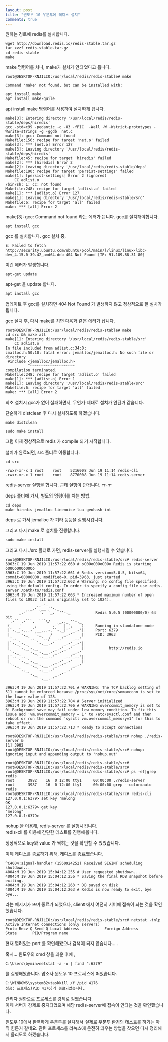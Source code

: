 ```yaml
---
layout: post
title: "윈도우 10 우분투에 레디스 설치"
comments: true
---
```



원하는 경로에 redis를 설치합니다.
```
wget http://download.redis.io/redis-stable.tar.gz
tar xvzf redis-stable.tar.gz
cd redis-stable
make
```

make 명령어를 치니, make가 설치가 안되었다고 뜹니다.
```
root@DESKTOP-RNJILIO:/usr/local/redis/redis-stable# make

Command 'make' not found, but can be installed with:

apt install make
apt install make-guile
```

apt install make 명령어를 사용하여 설치하게 됩니다.

```
make[3]: Entering directory '/usr/local/redis/redis-stable/deps/hiredis'
gcc -std=c99 -pedantic -c -O3 -fPIC  -Wall -W -Wstrict-prototypes -Wwrite-strings -g -ggdb  net.c
make[3]: gcc: Command not found
Makefile:156: recipe for target 'net.o' failed
make[3]: *** [net.o] Error 127
make[3]: Leaving directory '/usr/local/redis/redis-stable/deps/hiredis'
Makefile:45: recipe for target 'hiredis' failed
make[2]: *** [hiredis] Error 2
make[2]: Leaving directory '/usr/local/redis/redis-stable/deps'
Makefile:190: recipe for target 'persist-settings' failed
make[1]: [persist-settings] Error 2 (ignored)
    CC adlist.o
/bin/sh: 1: cc: not found
Makefile:248: recipe for target 'adlist.o' failed
make[1]: *** [adlist.o] Error 127
make[1]: Leaving directory '/usr/local/redis/redis-stable/src'
Makefile:6: recipe for target 'all' failed
make: *** [all] Error 2
```

make[3]: gcc: Command not found 라는 에러가 뜹니다.
gcc를 설치해야합니다.

```
apt install gcc
```

gcc 를 설치합니다.
gcc 설치 중,

```
E: Failed to fetch http://security.ubuntu.com/ubuntu/pool/main/l/linux/linux-libc-dev_4.15.0-39.42_amd64.deb 404 Not Found [IP: 91.189.88.31 80]
```
이런 에러가 발생합니다.

```
apt-get update
```
apt-get 을 update 합니다.

```
apt install gcc
```
업데이트 후 gcc를 설치하면 404 Not Found 가 발생하지 않고 정상적으로 잘 설치가 됩니다.




gcc 설치 후, 다시 make를 치면 다음과 같은 에러가 납니다.

```
root@DESKTOP-RNJILIO:/usr/local/redis/redis-stable# make
cd src && make all
make[1]: Entering directory '/usr/local/redis/redis-stable/src'
    CC adlist.o
In file included from adlist.c:34:0:
zmalloc.h:50:10: fatal error: jemalloc/jemalloc.h: No such file or directory
 #include <jemalloc/jemalloc.h>
          ^~~~~~~~~~~~~~~~~~~~~
compilation terminated.
Makefile:248: recipe for target 'adlist.o' failed
make[1]: *** [adlist.o] Error 1
make[1]: Leaving directory '/usr/local/redis/redis-stable/src'
Makefile:6: recipe for target 'all' failed
make: *** [all] Error 2
```

최초 설치시 gcc가 없어 실패하면서, 무언가 제대로 설치가 안된거 같습니다.

단순하게 distclean 후 다시 설치하도록 하겠습니다.
```
make distclean
```

```
sudo make install
```

그럼 이제 정상적으로 redis 가 compile 되기 시작합니다.  

설치가 완료되면, src 폴더로 이동합니다.
```
cd src

-rwxr-xr-x 1 root    root    5216008 Jun 19 11:14 redis-cli
-rwxr-xr-x 1 root    root    8770008 Jun 19 11:14 redis-server
```

redis-server 실행을 합니다.
근데 실행이 안됩니다. ㅠ-ㅜ

deps 폴더에 가서, 별도의 명령어를 치는 방법.
```
cd deps
make hiredis jemalloc linenoise lua geohash-int
```
deps 로 가서 jemalloc 가 기타 등등을 실행시킵니다.

그리고 다시 make 로 설치를 진행합니다.


```
sudo make install
```

그리고 다시 ./src 폴더로 가면, redis-server를 실행시킬 수 있습니다.


```
root@DESKTOP-RNJILIO:/usr/local/redis/redis-stable/src# redis-server
3963:C 19 Jun 2019 11:57:22.660 # oO0OoO0OoO0Oo Redis is starting oO0OoO0OoO0Oo
3963:C 19 Jun 2019 11:57:22.661 # Redis version=5.0.5, bits=64, commit=00000000, modified=0, pid=3963, just started
3963:C 19 Jun 2019 11:57:22.662 # Warning: no config file specified, using the default config. In order to specify a config file use redis-server /path/to/redis.conf
3963:M 19 Jun 2019 11:57:22.663 * Increased maximum number of open files to 10032 (it was originally set to 1024).
                _._
           _.-``__ ''-._
      _.-``    `.  `_.  ''-._           Redis 5.0.5 (00000000/0) 64 bit
  .-`` .-```.  ```\/    _.,_ ''-._
 (    '      ,       .-`  | `,    )     Running in standalone mode
 |`-._`-...-` __...-.``-._|'` _.-'|     Port: 6379
 |    `-._   `._    /     _.-'    |     PID: 3963
  `-._    `-._  `-./  _.-'    _.-'
 |`-._`-._    `-.__.-'    _.-'_.-'|
 |    `-._`-._        _.-'_.-'    |           http://redis.io
  `-._    `-._`-.__.-'_.-'    _.-'
 |`-._`-._    `-.__.-'    _.-'_.-'|
 |    `-._`-._        _.-'_.-'    |
  `-._    `-._`-.__.-'_.-'    _.-'
      `-._    `-.__.-'    _.-'
          `-._        _.-'
              `-.__.-'

3963:M 19 Jun 2019 11:57:22.701 # WARNING: The TCP backlog setting of 511 cannot be enforced because /proc/sys/net/core/somaxconn is set to the lower value of 128.
3963:M 19 Jun 2019 11:57:22.704 # Server initialized
3963:M 19 Jun 2019 11:57:22.706 # WARNING overcommit_memory is set to 0! Background save may fail under low memory condition. To fix this issue add 'vm.overcommit_memory = 1' to /etc/sysctl.conf and then reboot or run the command 'sysctl vm.overcommit_memory=1' for this to take effect.
3963:M 19 Jun 2019 11:57:22.713 * Ready to accept connections
```


```
root@DESKTOP-RNJILIO:/usr/local/redis/redis-stable/src# nohup ./redis-server &
[1] 3982
root@DESKTOP-RNJILIO:/usr/local/redis/redis-stable/src# nohup: ignoring input and appending output to 'nohup.out'

root@DESKTOP-RNJILIO:/usr/local/redis/redis-stable/src#
root@DESKTOP-RNJILIO:/usr/local/redis/redis-stable/src#
root@DESKTOP-RNJILIO:/usr/local/redis/redis-stable/src# ps -ef|grep redis
root      3982    16  0 12:00 tty1     00:00:00 ./redis-server
root      3987    16  0 12:00 tty1     00:00:00 grep --color=auto redis
root@DESKTOP-RNJILIO:/usr/local/redis/redis-stable/src# redis-cli
127.0.0.1:6379> set key 'melong'
OK
127.0.0.1:6379> get key
"melong"
127.0.0.1:6379>
```

nohup 을 이용해, redis-server 를 실행시킵니다.  
redis-cli 를 이용해 간단한 테스트를 진행해봅니다.  

정상적으로 key와 value 가 찍히는 것을 확인할 수 있었습니다.  

이제 레디스를 종료하기 위해, 레디스를 종료했습니다.

```
^C4004:signal-handler (1560924252) Received SIGINT scheduling shutdown...
4004:M 19 Jun 2019 15:04:12.255 # User requested shutdown...
4004:M 19 Jun 2019 15:04:12.256 * Saving the final RDB snapshot before exiting.
4004:M 19 Jun 2019 15:04:12.263 * DB saved on disk
4004:M 19 Jun 2019 15:04:12.263 # Redis is now ready to exit, bye bye...
```
라는 메시지가 뜨며 종료가 되었으나, client 에서 여전히 서버에 접속이 되는 것을 확인했습니다.  

```
root@DESKTOP-RNJILIO:/usr/local/redis/redis-stable/src# netstat -tnlp
Active Internet connections (only servers)
Proto Recv-Q Send-Q Local Address           Foreign Address         State       PID/Program name
```
현재 열려있는 port 를 확인해봤으나 검색이 되지 않습니다.....

혹시... 윈도우의 cmd 창을 띄운 후에 ,

```
C:\Users\bymin>netstat -a -o | find ":6379"
```
를 실행해봤습니다.
맙소사 윈도우 10 프로세스에 떠있습니다.

```
C:\WINDOWS\system32>taskkill /f /pid 4176
성공: 프로세스(PID 4176)가 종료되었습니다.
```
관리자 권한으로 프로세스를 강제로 킬했습니다.  
이제 서버가 강제로 중지되었으며 해당 redis-server에 접속이 안되는 것을 확인했습니다.   

윈도우 10에서 완벽하게 우분투를 설치해서 실제로 우분투 환경의 테스트를 하기는 아직 힘든거 같네요.
관련 프로세스를 리눅스에 온전히 띄우는 방법을 찾으면 다시 정리해서 올리도록 하겠습니다.  
